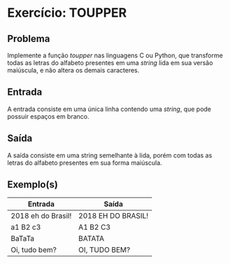 Exercício: TOUPPER
=================


Problema
--------

Implemente a função _toupper_ nas linguagens C ou Python, que transforme todas as letras do alfabeto presentes em uma _string_ lida em sua versão maiúscula, e não altera os demais caracteres.


Entrada
-------

A entrada consiste em uma única linha contendo uma _string_, que pode possuir espaços em branco.


Saída
-----

A saída consiste em uma string semelhante à lida, porém com todas as letras do alfabeto presentes em sua forma maiúscula.


Exemplo(s)
----------

| Entrada		     | Saída              |
|--------------------|--------------------|
| 2018 eh do Brasil! | 2018 EH DO BRASIL! |
| a1 B2 c3           | A1 B2 C3           |
| BaTaTa             | BATATA             |
| Oi, tudo bem?      | OI, TUDO BEM?      |